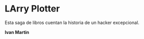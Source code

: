 # LArry Plotter

Esta saga de libros cuentan la historia de un hacker excepcional.

**Ivan Martin**


